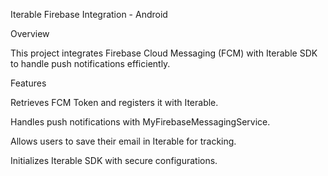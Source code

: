 Iterable Firebase Integration - Android

Overview

This project integrates Firebase Cloud Messaging (FCM) with Iterable SDK to handle push notifications efficiently.

Features

Retrieves FCM Token and registers it with Iterable.

Handles push notifications with MyFirebaseMessagingService.

Allows users to save their email in Iterable for tracking.

Initializes Iterable SDK with secure configurations.
